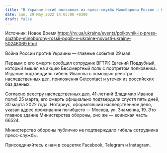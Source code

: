 ```yaml
---
title: "В Украине погиб полковник из пресс‑службы Минобороны России — СМИ"
date: Sun, 29 May 2022 14:05:00 +0300
draft: false
---
```

Источник: Новое Время https://nv.ua/ukraine/events/polkovnik-iz-press-sluzhby-minoborony-rossii-pogib-v-ukraine-novosti-ukrainy-50246069.html


Война России против Украины — главные события 29 мая

Первым о его смерти сообщил сотрудник ВГТРК Евгений Поддубный, который вышел на акцию Бессмертный полк с портретом полковника. Издание подтвердило гибель Иванова с помощью реестра наследственных дел, приложения Getcontact и утечек из российских баз данных.

Согласно реестру наследственных дел, 41-летний Владимир Иванов погиб 25 марта, его смерть официально подтвердили спустя пять дней, 30 марта 2022 года. Нотариус, оформлявший наследственное дело, указал адрес проживания погибшего — Москва, ул. Знаменка, 19. Это главное здание Министерства обороны, оно же — воинская часть 66524.

Министерство обороны публично не подтверждало гибель сотрудника пресс-службы. 

Присоединяйтесь к нам в соцсетях Facebook, Telegram и Instagram.

